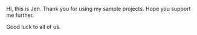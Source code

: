 Hi, this is Jen. Thank you for using my sample projects.
Hope you support me further.

Good luck to all of us.
